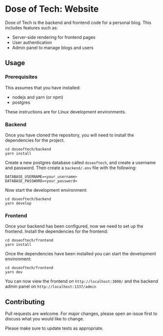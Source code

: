 # Dose of Tech: Website

Dose of Tech is the backend and frontend code for a personal blog. This includes features such as:

- Server-side rendering for frontend pages
- User authentication
- Admin panel to manage blogs and users

## Usage

### Prerequisites

This assumes that you have installed:

- nodejs and yarn (or npm)
- postgres

These instructions are for Linux development environments.

### Backend

Once you have cloned the repository, you will need to install the dependencies for the project.

```
cd doseoftech/backend
yarn install
```

Create a new postgres database called `doseoftech`, and create a username and password. Then create a `backend/.env` file with the following:

```
DATABASE_USERNAME=<your_username>
DATABASE_PASSWORD=<your_password>
```

Now start the development environment:

```
cd doseoftech/backend
yarn develop
```

### Frontend

Once your backend has been configured, now we need to set up the frontend. Install the dependencies for the frontend:

```
cd doseoftech/frontend
yarn install
```

Once the dependencies have been installed you can start the development environment:

```
cd doseoftech/frontend
yarn dev
```

You can now view the frontend on `http://localhost:3000/` and the backend admin panel on `http://localhost:1337/admin`

## Contributing

Pull requests are welcome. For major changes, please open an issue first to discuss what you would like to change.

Please make sure to update tests as appropriate.
